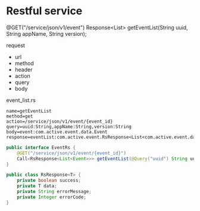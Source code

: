 # Restful service

@GET("/service/json/v1/event")
Response<List<Event>> getEventList(String uuid, String appName, String version);

request
- url
- method
- header
- action
- query
- body

event_list.rs
```
name=getEventList
method=get
action=/service/json/v1/event/{event_id}
query=uuid:String,appName:String,version:String
body=event:com.active.event.data.Event
response=eventList:com.active.event.RsResponse<List<com.active.event.data.Event>>
```

```java
public interface EventRs {
    @GET("/service/json/v1/event/{event_id}")
    Call<RsResponse<List<Event>>> getEventList(@Query("uuid") String uuid, @Query("appName") String appName, @Query("version") String version);
}

public class RsResponse<T> {
    private boolean success;
    private T data;
    private String errorMessage;
    private Integer errorCode;
}
```